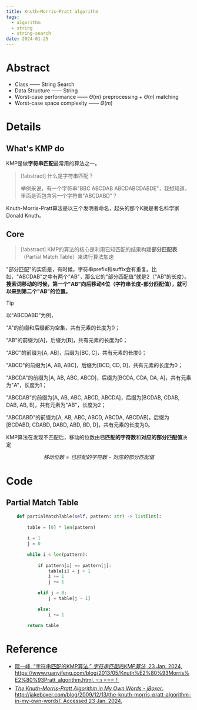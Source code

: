 ```yaml
---
title: Knuth–Morris–Pratt algorithm
tags:
  - algorithm
  - string
  - string-search
date: 2024-01-25
---
```


# Abstract

* Class —— String Search
* Data Structure —— String
* Worst-case performance —— $\Theta(m)$ preprocessing + $\Theta(n)$ matching
* Worst-case space complexity —— $\Theta(m)$


# Details

## What's KMP do

KMP是做**字符串匹配**最常用的算法之一。

> [!abstract] 
> 什么是字符串匹配？ 
> 
> 举例来说，有一个字符串"BBC ABCDAB ABCDABCDABDE"，我想知道，里面是否包含另一个字符串"ABCDABD"？


Knuth-Morris-Pratt算法是以三个发明者命名，起头的那个K就是著名科学家Donald Knuth。

## Core

> [!abstract] 
> KMP的算法的核心是利用已知匹配的结果构建**部分匹配表** （Partial Match Table）来进行算法加速

"部分匹配"的实质是，有时候，字符串prefix和suffix会有重复。比如，"ABCDAB"之中有两个"AB"，那么它的"部分匹配值"就是2（"AB"的长度）。**搜索词移动的时候，第一个"AB"向后移动4位（字符串长度-部分匹配值），就可以来到第二个"AB"的位置。**

> [!tip] 
> 以“ABCDABD”为例，
> 
> "A"的前缀和后缀都为空集，共有元素的长度为0；
> 
> "AB"的前缀为[A]，后缀为[B]，共有元素的长度为0；
> 
> "ABC"的前缀为[A, AB]，后缀为[BC, C]，共有元素的长度0；
> 
> "ABCD"的前缀为[A, AB, ABC]，后缀为[BCD, CD, D]，共有元素的长度为0；
> 
> "ABCDA"的前缀为[A, AB, ABC, ABCD]，后缀为[BCDA, CDA, DA, A]，共有元素为"A"，长度为1；
> 
> "ABCDAB"的前缀为[A, AB, ABC, ABCD, ABCDA]，后缀为[BCDAB, CDAB, DAB, AB, B]，共有元素为"AB"，长度为2；
> 
> "ABCDABD"的前缀为[A, AB, ABC, ABCD, ABCDA, ABCDAB]，后缀为[BCDABD, CDABD, DABD, ABD, BD, D]，共有元素的长度为0。
> 


KMP算法在发现不匹配后，移动的位数由**已匹配的字符数**和**对应的部分匹配值**决定

$$
　移动位数 = 已匹配的字符数 - 对应的部分匹配值
$$


# Code

## Partial Match Table

```python
    def partialMatchTable(self, pattern: str) -> list[int]:
        
        table = [0] * len(pattern)
        
        i = 1
        j = 0
        
        while i < len(pattern):
            
            if pattern[i] == pattern[j]:
                table[i] = j + 1
                i += 1
                j += 1
            
            elif j > 0:
                j = table[j - 1]
            
            else:
                i += 1
        
        return table
```

# Reference

* [阮一峰. “字符串匹配的KMP算法.” _字符串匹配的KMP算法_, 23 Jan. 2024, https://www.ruanyifeng.com/blog/2013/05/Knuth%E2%80%93Morris%E2%80%93Pratt_algorithm.html.  👈 ⭐⭐⭐！](https://www.ruanyifeng.com/blog/2013/05/Knuth%E2%80%93Morris%E2%80%93Pratt_algorithm.html)
* [_The Knuth-Morris-Pratt Algorithm in My Own Words - jBoxer_. http://jakeboxer.com/blog/2009/12/13/the-knuth-morris-pratt-algorithm-in-my-own-words/. Accessed 23 Jan. 2024.](http://jakeboxer.com/blog/2009/12/13/the-knuth-morris-pratt-algorithm-in-my-own-words/)
